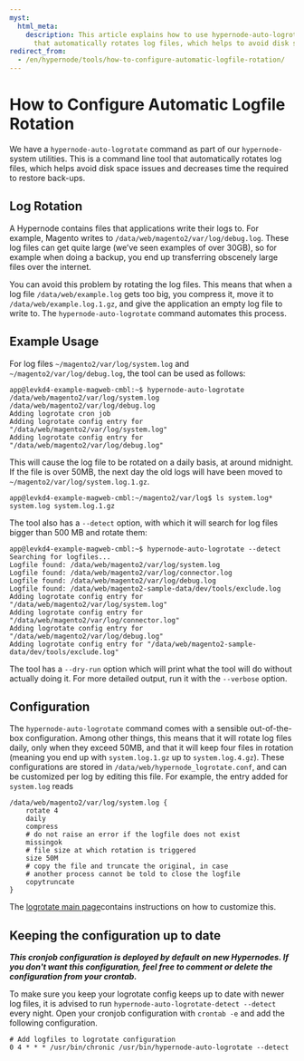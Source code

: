 ```yaml
---
myst:
  html_meta:
    description: This article explains how to use hypernode-auto-logrotate, a tool
      that automatically rotates log files, which helps to avoid disk space issues.
redirect_from:
  - /en/hypernode/tools/how-to-configure-automatic-logfile-rotation/
---
```


<!-- source: https://support.hypernode.com/en/hypernode/tools/how-to-configure-automatic-logfile-rotation/ -->

# How to Configure Automatic Logfile Rotation

We have a `hypernode-auto-logrotate` command as part of our `hypernode-` system utilities. This is a command line tool that automatically rotates log files, which helps avoid disk space issues and decreases time the required to restore back-ups.

## Log Rotation

A Hypernode contains files that applications write their logs to. For example, Magento writes to `/data/web/magento2/var/log/debug.log`. These log files can get quite large (we’ve seen examples of over 30GB), so for example when doing a backup, you end up transferring obscenely large files over the internet.

You can avoid this problem by rotating the log files. This means that when a log file `/data/web/example.log` gets too big, you compress it, move it to `/data/web/example.log.1.gz`, and give the application an empty log file to write to. The `hypernode-auto-logrotate` command automates this process.

## Example Usage

For log files `~/magento2/var/log/system.log` and `~/magento2/var/log/debug.log`, the tool can be used as follows:

```console
app@levkd4-example-magweb-cmbl:~$ hypernode-auto-logrotate /data/web/magento2/var/log/system.log /data/web/magento2/var/log/debug.log
Adding logrotate cron job
Adding logrotate config entry for "/data/web/magento2/var/log/system.log"
Adding logrotate config entry for "/data/web/magento2/var/log/debug.log"
```

This will cause the log file to be rotated on a daily basis, at around midnight. If the file is over 50MB, the next day the old logs will have been moved to `~/magento2/var/log/system.log.1.gz`.

```console
app@levkd4-example-magweb-cmbl:~/magento2/var/log$ ls system.log*
system.log system.log.1.gz
```

The tool also has a `--detect` option, with which it will search for log files bigger than 500 MB and rotate them:

```console
app@levkd4-example-magweb-cmbl:~$ hypernode-auto-logrotate --detect
Searching for logfiles...
Logfile found: /data/web/magento2/var/log/system.log
Logfile found: /data/web/magento2/var/log/connector.log
Logfile found: /data/web/magento2/var/log/debug.log
Logfile found: /data/web/magento2-sample-data/dev/tools/exclude.log
Adding logrotate config entry for "/data/web/magento2/var/log/system.log"
Adding logrotate config entry for "/data/web/magento2/var/log/connector.log"
Adding logrotate config entry for "/data/web/magento2/var/log/debug.log"
Adding logrotate config entry for "/data/web/magento2-sample-data/dev/tools/exclude.log"
```

The tool has a `--dry-run` option which will print what the tool will do without actually doing it. For more detailed output, run it with the `--verbose` option.

## Configuration

The `hypernode-auto-logrotate` command comes with a sensible out-of-the-box configuration. Among other things, this means that it will rotate log files daily, only when they exceed 50MB, and that it will keep four files in rotation (meaning you end up with `system.log.1.gz` up to `system.log.4.gz`). These configurations are stored in `/data/web/hypernode_logrotate.conf`, and can be customized per log by editing this file. For example, the entry added for `system.log` reads

```
/data/web/magento2/var/log/system.log {
    rotate 4
    daily
    compress
    # do not raise an error if the logfile does not exist
    missingok
    # file size at which rotation is triggered
    size 50M
    # copy the file and truncate the original, in case
    # another process cannot be told to close the logfile
    copytruncate
}
```

The [logrotate main page](https://linux.die.net/man/8/logrotate)contains instructions on how to customize this.

## Keeping the configuration up to date

*****This cronjob configuration is deployed by default on new Hypernodes. If you don't want this configuration, feel free to comment or delete the configuration from your crontab.*****

To make sure you keep your logrotate config keeps up to date with newer log files, it is advised to run `hypernode-auto-logrotate-detect --detect` every night. Open your cronjob configuration with `crontab -e` and add the following configuration.

```
# Add logfiles to logrotate configuration
0 4 * * * /usr/bin/chronic /usr/bin/hypernode-auto-logrotate --detect
```
